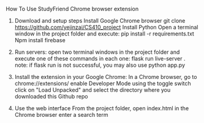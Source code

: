 How To Use StudyFriend Chrome browser extension

1.  Download and setup steps
    Install Google Chrome browser 
    git clone https://github.com/yejinzai/CS410_project 
    Install Python
    Open a terminal window in the project folder and execute:
        pip install -r requirements.txt
        Npm install firebase

2. Run servers:
    open two terminal windows in the project folder and execute one of these commands in each one:
        flask run
        live-server . 
        note: if flask run is not successful, you may also use
         python app.py

3. Install the extension in your Google Chrome:
    In a Chrome browser, go to chrome://extensions/
    enable Developer Mode using the toggle switch
    click on "Load Unpacked" and select the directory where you downloaded this Github repo

4. Use the web interface 
    From the project folder, open index.html in the Chrome browser
    enter a search term


